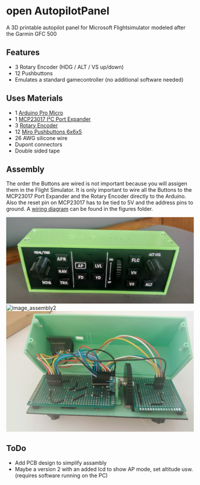 # open AutopilotPanel
 A 3D printable autopilot panel for Microsoft Flightsimulator modeled after the Garmin GFC 500

 ## Features
* 3 Rotary Encoder (HDG / ALT / VS up/down)
* 12 Pushbuttons
* Emulates a standard gamecontroller (no additional software needed)

## Uses Materials
 * 1 [Arduino Pro Micro](https://www.amazon.de/gp/product/B07J2Q3ZD5/ref=ppx_yo_dt_b_asin_title_o03_s00?ie=UTF8&psc=1)
 * 1 [MCP23017 I²C Port Expander](https://www.amazon.de/gp/product/B086W6ZQ36/ref=ppx_yo_dt_b_asin_title_o00_s00?ie=UTF8&psc=1)
 * 3 [Rotary Encoder](https://www.amazon.de/gp/product/B08728PS6N/ref=ppx_yo_dt_b_asin_title_o01_s00?ie=UTF8&psc=1)
 * 12 [Miro Pushbuttons 6x6x5](https://www.amazon.de/gp/product/B07Q1BXV7T/ref=ppx_yo_dt_b_asin_title_o04_s00?ie=UTF8&psc=1)
 * 26 AWG silicone wire
 * Dupont connectors
 * Double sided tape

 ## Assembly
 The order the Buttons are wired is not important because you will assigen them in the Flight Simulator. It is only important to wire all the Buttons to the MCP23017 Port Expander and the Rotary Encoder directly to the Arduino. Also the reset pin on MCP23017 has to be tied to 5V and the address pins to ground. A [wiring diagram](https://github.com/GameOver94/open-AutopilotPanel/blob/main/figures/Schematic_open-Autopilot.pdf) can be found in the figures folder.

 ![image_assemby1](https://github.com/GameOver94/open-AutopilotPanel/blob/develop/figures/assembly1.jpg)
 ![image_assembly2](https://github.com/GameOver94/open-AutopilotPanel/blob/develop/figures/assembly2.jpg)
 ![image_assembly3](https://github.com/GameOver94/open-AutopilotPanel/blob/develop/figures/assembly3.jpg)

## ToDo
* Add PCB design to simplify assambly
* Maybe a version 2 with an added lcd to show AP mode, set altitude usw. (requires software running on the PC)
